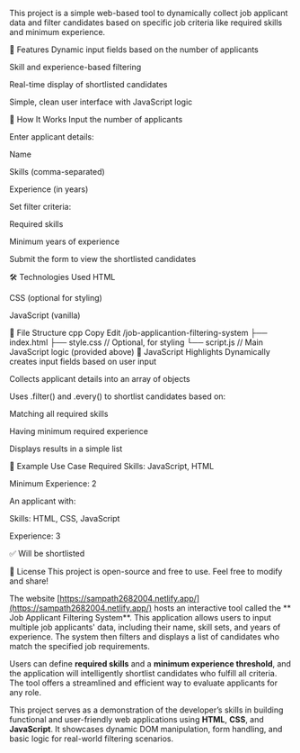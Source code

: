 This project is a simple web-based tool to dynamically collect job applicant data and filter candidates based on specific job criteria like required skills and minimum experience.

🌟 Features
Dynamic input fields based on the number of applicants

Skill and experience-based filtering

Real-time display of shortlisted candidates

Simple, clean user interface with JavaScript logic

🚀 How It Works
Input the number of applicants

Enter applicant details:

Name

Skills (comma-separated)

Experience (in years)

Set filter criteria:

Required skills

Minimum years of experience

Submit the form to view the shortlisted candidates

🛠️ Technologies Used
HTML

CSS (optional for styling)

JavaScript (vanilla)

📂 File Structure
cpp
Copy
Edit
/job-applicantion-filtering-system
├── index.html
├── style.css          // Optional, for styling
└── script.js          // Main JavaScript logic (provided above)
📌 JavaScript Highlights
Dynamically creates input fields based on user input

Collects applicant details into an array of objects

Uses .filter() and .every() to shortlist candidates based on:

Matching all required skills

Having minimum required experience

Displays results in a simple list

🧪 Example Use Case
Required Skills: JavaScript, HTML

Minimum Experience: 2

An applicant with:

Skills: HTML, CSS, JavaScript

Experience: 3

✅ Will be shortlisted

📝 License
This project is open-source and free to use. Feel free to modify and share!


The website [https://sampath2682004.netlify.app/](https://sampath2682004.netlify.app/) hosts an interactive tool called the ** Job Applicant Filtering System**. This application allows users to input multiple job applicants' data, including their name, skill sets, and years of experience. The system then filters and displays a list of candidates who match the specified job requirements.

Users can define **required skills** and a **minimum experience threshold**, and the application will intelligently shortlist candidates who fulfill all criteria. The tool offers a streamlined and efficient way to evaluate applicants for any role.

This project serves as a demonstration of the developer’s skills in building functional and user-friendly web applications using **HTML**, **CSS**, and **JavaScript**. It showcases dynamic DOM manipulation, form handling, and basic logic for real-world filtering scenarios.

